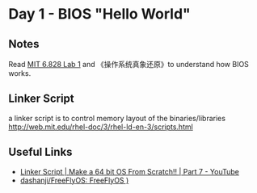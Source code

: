 # Day 1 - BIOS "Hello World"

## Notes 
Read [MIT 6.828 Lab 1](https://pdos.csail.mit.edu/6.828/2018/labs/lab1/) and 《操作系统真象还原》to understand how BIOS works. 

## Linker Script 

a linker script is to control memory layout of the binaries/libraries <http://web.mit.edu/rhel-doc/3/rhel-ld-en-3/scripts.html>



## Useful Links 
- [Linker Script | Make a 64 bit OS From Scratch!! | Part 7 - YouTube](https://www.youtube.com/watch?v=Kjki8BLZXSc)
- [dashanji/FreeFlyOS: FreeFlyOS )](https://github.com/dashanji/FreeFlyOS/blob/master/boot/boot.ld)

